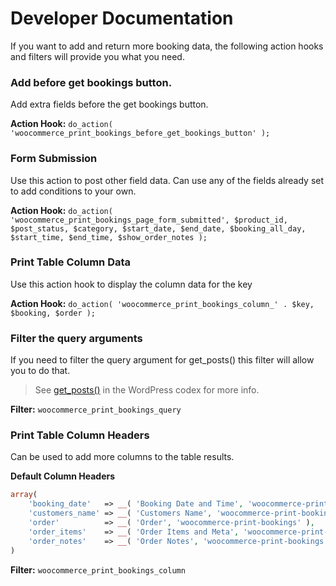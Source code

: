 # Developer Documentation

If you want to add and return more booking data, the following action hooks and filters will provide you what you need.

### Add before get bookings button.
Add extra fields before the get bookings button.

**Action Hook:** `do_action( 'woocommerce_print_bookings_before_get_bookings_button' );`

### Form Submission
Use this action to post other field data. Can use any of the fields already set to add conditions to your own.

**Action Hook:** `do_action( 'woocommerce_print_bookings_page_form_submitted', $product_id, $post_status, $category, $start_date, $end_date, $booking_all_day, $start_time, $end_time, $show_order_notes );`

### Print Table Column Data
Use this action hook to display the column data for the key

**Action Hook:** `do_action( 'woocommerce_print_bookings_column_' . $key, $booking, $order );`

### Filter the query arguments
If you need to filter the query argument for get_posts() this filter will allow you to do that.
> See [get_posts()](https://codex.wordpress.org/Template_Tags/get_posts) in the WordPress codex for more info.

**Filter:** `woocommerce_print_bookings_query`

### Print Table Column Headers
Can be used to add more columns to the table results.

**Default Column Headers**
```php
array(
	'booking_date'   => __( 'Booking Date and Time', 'woocommerce-print-bookings' ),
	'customers_name' => __( 'Customers Name', 'woocommerce-print-bookings' ),
	'order'          => __( 'Order', 'woocommerce-print-bookings' ),
	'order_items'    => __( 'Order Items and Meta', 'woocommerce-print-bookings' ),
	'order_notes'    => __( 'Order Notes', 'woocommerce-print-bookings' )
)
```

**Filter:** `woocommerce_print_bookings_column`

